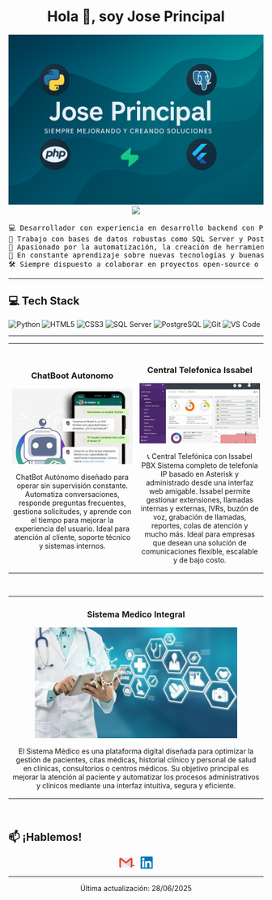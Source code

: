 <h1 align="center">Hola 👋, soy Jose Principal</h1>

<p align="center">
	<a target="_blank" href="https://www.stefanosst.gr"><img src="portada.png"/></a>
	<a href="https://github.com/joseprincipal">
		<img src="https://readme-typing-svg.herokuapp.com/?lines=Desarrollador+Full+Stack;Python+|+HTML+|+CSS+|+SQL+Server+|+PostgreSQL;Apasionado+por+la+automatización+y+los+sistemas+web;Siempre+aprendiendo+y+mejorando&center=true&width=500&height=45">
	</a>
</p>

<pre>
💻 Desarrollador con experiencia en desarrollo backend con Python y diseño frontend con HTML y CSS.
🧠 Trabajo con bases de datos robustas como SQL Server y PostgreSQL para construir sistemas eficientes.
🚀 Apasionado por la automatización, la creación de herramientas útiles y los sistemas de gestión web.
🌱 En constante aprendizaje sobre nuevas tecnologías y buenas prácticas de desarrollo.
🛠️ Siempre dispuesto a colaborar en proyectos open-source o soluciones personalizadas.
</pre>

---

## 💻 Tech Stack

![Python](https://img.shields.io/badge/python-3670A0?style=for-the-badge&logo=python&logoColor=white)
![HTML5](https://img.shields.io/badge/html5-E34F26?style=for-the-badge&logo=html5&logoColor=white)
![CSS3](https://img.shields.io/badge/css3-1572B6?style=for-the-badge&logo=css3&logoColor=white)
![SQL Server](https://img.shields.io/badge/sql%20server-CC2927?style=for-the-badge&logo=microsoftsqlserver&logoColor=white)
![PostgreSQL](https://img.shields.io/badge/postgresql-316192?style=for-the-badge&logo=postgresql&logoColor=white)
![Git](https://img.shields.io/badge/git-F05032?style=for-the-badge&logo=git&logoColor=white)
![VS Code](https://img.shields.io/badge/VSCode-007ACC?style=for-the-badge&logo=visual-studio-code&logoColor=white)

---

<table>
<tr>
<td width="50%">
<h3 align="center">ChatBoot Autonomo</h3>
<div align="center">
<a href="" target="_blank"><img src="1.jpg" width="400" alt="Curso básico android"></a>
<p>
</a>
</a>
</p>
<p>ChatBot Autónomo diseñado para operar sin supervisión constante. Automatiza conversaciones, responde preguntas frecuentes, gestiona solicitudes, y aprende con el tiempo para mejorar la experiencia del usuario. Ideal para atención al cliente, soporte técnico y sistemas internos.</p>
</div>
                                                                                      
</td>

<td width="50%">
               <br>
<h3 align="center">Central Telefonica Issabel</h3>
<div align="center">                                       
<a href="https://github.com/ArisGuimera/SimpleAndroidMVVM" target="_blank"><img src="issabel.jpeg" width="400" alt="Curso arquitectura MVVM"></a>
<br>
<p>
</a>
</p>
</p>📞 Central Telefónica con Issabel PBX
Sistema completo de telefonía IP basado en Asterisk y administrado desde una interfaz web amigable. Issabel permite gestionar extensiones, llamadas internas y externas, IVRs, buzón de voz, grabación de llamadas, reportes, colas de atención y mucho más.
Ideal para empresas que desean una solución de comunicaciones flexible, escalable y de bajo costo.</p>
</div>                                                             
</table>                                                                                 
</div>
<br>

<table>
<tr>
<td width="50%">
<h3 align="center">Sistema Medico Integral</h3>
<div align="center">
<a href="https://github.com/ArisGuimera/Android-Expert-Intermedio" target="_blank"><img src="transformacion-digital-salud-opt-1.jpg" width="400" alt="Curso intermedio Android"></a>
<p>
</a>
</p>
<p>El Sistema Médico es una plataforma digital diseñada para optimizar la gestión de pacientes, citas médicas, historial clínico y personal de salud en clínicas, consultorios o centros médicos.
Su objetivo principal es mejorar la atención al paciente y automatizar los procesos administrativos y clínicos mediante una interfaz intuitiva, segura y eficiente.</p>
</div>
                                                                                      
</td>       


</table>                                                                                 
</div>
<br>

## 📫 ¡Hablemos!

<p align="center">
  <a href="mailto:josemprincipal12@gmail.com">
    <img align="center" alt="Email" width="26px" src="https://github.com/SatYu26/SatYu26/blob/master/Assets/Gmail.svg" />
  </a> &nbsp;&nbsp;
  <a href="www.linkedin.com/in/jose-principal-995331261" target="_blank">
    <img align="center" alt="LinkedIn" width="24px" src="https://github.com/SatYu26/SatYu26/blob/master/Assets/Linkedin.svg" />
  </a>
</p>

---



<p align="center">
  Última actualización: 28/06/2025
</p>
